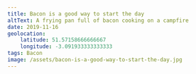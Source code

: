 ```yaml
---
title: Bacon is a good way to start the day 
altText: A frying pan full of bacon cooking on a campfire 
date: 2019-11-16
geolocation: 
    latitude: 51.57158666666667
    longitude: -3.091933333333333
tags: Bacon
image: /assets/bacon-is-a-good-way-to-start-the-day.jpg
---
```

